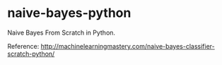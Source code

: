 # naive-bayes-python
Naive Bayes From Scratch in Python. 

Reference: http://machinelearningmastery.com/naive-bayes-classifier-scratch-python/

